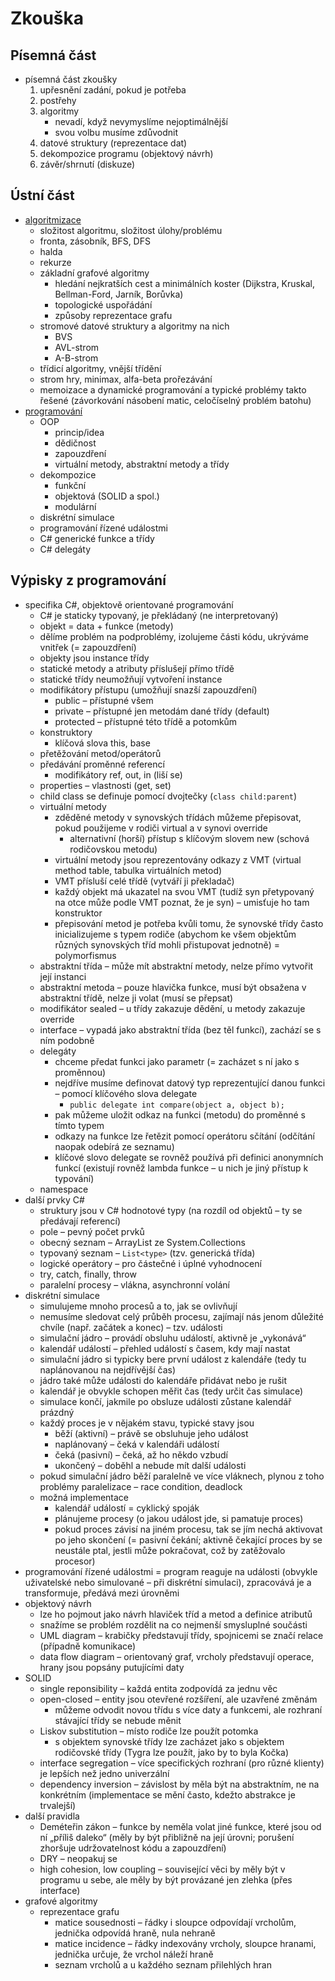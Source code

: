# Zkouška

## Písemná část

- písemná část zkoušky
	1. upřesnění zadání, pokud je potřeba
	2. postřehy
	3. algoritmy
		- nevadí, když nevymyslíme nejoptimálnější
		- svou volbu musíme zdůvodnit
	4. datové struktury (reprezentace dat)
	5. dekompozice programu (objektový návrh)
	6. závěr/shrnutí (diskuze)

## Ústní část

- [algoritmizace](../algoritmy-datove-struktury1/zkouska.md)
	- složitost algoritmu, složitost úlohy/problému
	- fronta, zásobník, BFS, DFS
	- halda
	- rekurze
	- základní grafové algoritmy
		- hledání nejkratších cest a minimálních koster (Dijkstra, Kruskal, Bellman-Ford, Jarník, Borůvka)
		- topologické uspořádání
		- způsoby reprezentace grafu
	- stromové datové struktury a algoritmy na nich
		- BVS
		- AVL-strom
		- A-B-strom
	- třídicí algoritmy, vnější třídění
	- strom hry, minimax, alfa-beta prořezávání
	- memoizace a dynamické programování a typické problémy takto řešené (závorkování násobení matic, celočíselný problém batohu)
- [programování](#výpisky-z-programování)
	- OOP
		- princip/idea
		- dědičnost
		- zapouzdření
		- virtuální metody, abstraktní metody a třídy
	- dekompozice
		- funkční
		- objektová (SOLID a spol.)
		- modulární
	- diskrétní simulace
	- programování řízené událostmi
	- C# generické funkce a třídy
	- C# delegáty

## Výpisky z programování

- specifika C#, objektově orientované programování
	- C# je staticky typovaný, je překládaný (ne interpretovaný)
	- objekt = data + funkce (metody)
	- dělíme problém na podproblémy, izolujeme části kódu, ukrýváme vnitřek (= zapouzdření)
	- objekty jsou instance třídy
	- statické metody a atributy příslušejí přímo třídě
	- statické třídy neumožňují vytvoření instance
	- modifikátory přístupu (umožňují snazší zapouzdření)
		- public – přístupné všem
		- private – přístupné jen metodám dané třídy (default)
		- protected – přístupné této třídě a potomkům
	- konstruktory
		- klíčová slova this, base
	- přetěžování metod/operátorů
	- předávání proměnné referencí
		- modifikátory ref, out, in (liší se)
	- properties – vlastnosti (get, set)
	- child class se definuje pomocí dvojtečky (`class child:parent`)
	- virtuální metody
		- zděděné metody v synovských třídách můžeme přepisovat, pokud použijeme v rodiči virtual a v synovi override
			- alternativní (horší) přístup s klíčovým slovem new (schová rodičovskou metodu)
		- virtuální metody jsou reprezentovány odkazy z VMT (virtual method table, tabulka virtuálních metod)
		- VMT přísluší celé třídě (vytváří ji překladač)
		- každý objekt má ukazatel na svou VMT (tudíž syn přetypovaný na otce může podle VMT poznat, že je syn) – umisťuje ho tam konstruktor
		- přepisování metod je potřeba kvůli tomu, že synovské třídy často inicializujeme s typem rodiče (abychom ke všem objektům různých synovských tříd mohli přistupovat jednotně) = polymorfismus
	- abstraktní třída – může mít abstraktní metody, nelze přímo vytvořit její instanci
	- abstraktní metoda – pouze hlavička funkce, musí být obsažena v abstraktní třídě, nelze ji volat (musí se přepsat)
	- modifikátor sealed – u třídy zakazuje dědění, u metody zakazuje override
	- interface – vypadá jako abstraktní třída (bez těl funkcí), zachází se s ním podobně
	- delegáty
		- chceme předat funkci jako parametr (= zacházet s ní jako s proměnnou)
		- nejdříve musíme definovat datový typ reprezentující danou funkci – pomocí klíčového slova delegate
			- `public delegate int compare(object a, object b);`
		- pak můžeme uložit odkaz na funkci (metodu) do proměnné s tímto typem
		- odkazy na funkce lze řetězit pomocí operátoru sčítání (odčítání naopak odebírá ze seznamu)
		- klíčové slovo delegate se rovněž používá při definici anonymních funkcí (existují rovněž lambda funkce – u nich je jiný přístup k typování)
	- namespace
- další prvky C#
	- struktury jsou v C# hodnotové typy (na rozdíl od objektů – ty se předávají referencí)
	- pole – pevný počet prvků
	- obecný seznam – ArrayList ze System.Collections
	- typovaný seznam – `List<type>` (tzv. generická třída)
	- logické operátory – pro částečné i úplné vyhodnocení
	- try, catch, finally, throw
	- paralelní procesy – vlákna, asynchronní volání
- diskrétní simulace
	- simulujeme mnoho procesů a to, jak se ovlivňují
	- nemusíme sledovat celý průběh procesu, zajímají nás jenom důležité chvíle (např. začátek a konec) – tzv. události
	- simulační jádro – provádí obsluhu událostí, aktivně je „vykonává“
	- kalendář událostí – přehled událostí s časem, kdy mají nastat
	- simulační jádro si typicky bere první událost z kalendáře (tedy tu naplánovanou na nejdřívější čas)
	- jádro také může události do kalendáře přidávat nebo je rušit
	- kalendář je obvykle schopen měřit čas (tedy určit čas simulace)
	- simulace končí, jakmile po obsluze události zůstane kalendář prázdný
	- každý proces je v nějakém stavu, typické stavy jsou
		- běží (aktivní) – právě se obsluhuje jeho událost
		- naplánovaný – čeká v kalendáři událostí
		- čeká (pasivní) – čeká, až ho někdo vzbudí
		- ukončený – doběhl a nebude mít další události
	- pokud simulační jádro běží paralelně ve více vláknech, plynou z toho problémy paralelizace – race condition, deadlock
	- možná implementace
		- kalendář událostí = cyklický spoják
		- plánujeme procesy (o jakou událost jde, si pamatuje proces)
		- pokud proces závisí na jiném procesu, tak se jím nechá aktivovat po jeho skončení (= pasivní čekání; aktivně čekající proces by se neustále ptal, jestli může pokračovat, což by zatěžovalo procesor)
- programování řízené událostmi = program reaguje na události (obvykle uživatelské nebo simulované – při diskrétní simulaci), zpracovává je a transformuje, předává mezi úrovněmi
- objektový návrh
	- lze ho pojmout jako návrh hlaviček tříd a metod a definice atributů
	- snažíme se problém rozdělit na co nejmenší smysluplné součásti
	- UML diagram – krabičky představují třídy, spojnicemi se značí relace (případně komunikace)
	- data flow diagram – orientovaný graf, vrcholy představují operace, hrany jsou popsány putujícími daty
- SOLID
	- single reponsibility – každá entita zodpovídá za jednu věc
	- open-closed – entity jsou otevřené rozšíření, ale uzavřené změnám
		- můžeme odvodit novou třídu s více daty a funkcemi, ale rozhraní stávající třídy se nebude měnit
	- Liskov substitution – místo rodiče lze použít potomka
		- s objektem synovské třídy lze zacházet jako s objektem rodičovské třídy (Tygra lze použít, jako by to byla Kočka)
	- interface segregation – více specifických rozhraní (pro různé klienty) je lepších než jedno univerzální
	- dependency inversion – závislost by měla být na abstraktním, ne na konkrétním (implementace se mění často, kdežto abstrakce je trvalejší)
- další pravidla
	- Deméteřin zákon – funkce by neměla volat jiné funkce, které jsou od ní „příliš daleko“ (měly by být přibližně na její úrovni; porušení zhoršuje udržovatelnost kódu a zapouzdření)
	- DRY – neopakuj se
	- high cohesion, low coupling – související věci by měly být v programu u sebe, ale měly by být provázané jen zlehka (přes interface)
- grafové algoritmy
	- reprezentace grafu
		- matice sousednosti – řádky i sloupce odpovídají vrcholům, jednička odpovídá hraně, nula nehraně
		- matice incidence – řádky indexovány vrcholy, sloupce hranami, jednička určuje, že vrchol náleží hraně
		- seznam vrcholů a u každého seznam přilehlých hran
